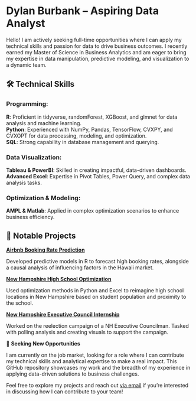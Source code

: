  # Dylan Burbank – Aspiring Data Analyst

Hello! I am actively seeking full-time opportunities where I can apply my technical skills and passion for data to drive business outcomes. I recently earned my Master of Science in Business Analytics and am eager to bring my expertise in data manipulation, predictive modeling, and visualization to a dynamic team.

## 🛠️ **Technical Skills**

### **Programming:**

**R**: Proficient in tidyverse, randomForest, XGBoost, and glmnet for data analysis and machine learning.  
**Python**: Experienced with NumPy, Pandas, TensorFlow, CVXPY, and CVXOPT for data processing, modeling, and optimization.  
**SQL**: Strong capability in database management and querying.

### **Data Visualization:**

**Tableau & PowerBI**: Skilled in creating impactful, data-driven dashboards.  
**Advanced Excel**: Expertise in Pivot Tables, Power Query, and complex data analysis tasks.

### **Optimization & Modeling:**

**AMPL & Matlab**: Applied in complex optimization scenarios to enhance business efficiency.

## 🌟 **Notable Projects**

**[Airbnb Booking Rate Prediction](https://github.com/dylanmburbank/Airbnb)**

Developed predictive models in R to forecast high booking rates, alongside a causal analysis of influencing factors in the Hawaii market.

**[New Hampshire High School Optimization](https://github.com/dylanmburbank/SchoolOptimization)**

Used optimization methods in Python and Excel to reimagine high school locations in New Hampshire based on student population and proximity to the school.

**[New Hampshire Executive Council Internship](https://github.com/dylanmburbank/TownPolling)**

Worked on the reelection campaign of a NH Executive Councilman. Tasked with polling analysis and creating visuals to support the campaign.

🚀 **Seeking New Opportunities**

I am currently on the job market, looking for a role where I can contribute my technical skills and analytical expertise to make a real impact. This GitHub repository showcases my work and the breadth of my experience in applying data-driven solutions to business challenges.

Feel free to explore my projects and reach out [via email](mailto:dylanmburbank@gmail.com) if you’re interested in discussing how I can contribute to your team!
